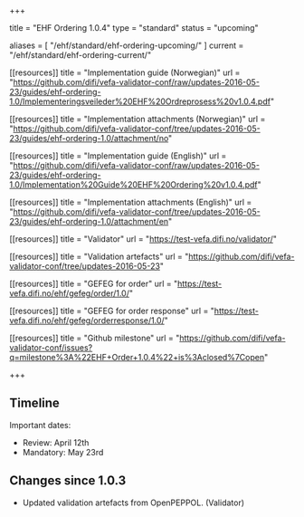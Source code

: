 +++

title = "EHF Ordering 1.0.4"
type = "standard"
status = "upcoming"

aliases = [ "/ehf/standard/ehf-ordering-upcoming/" ]
current = "/ehf/standard/ehf-ordering-current/"

[[resources]]
title = "Implementation guide (Norwegian)"
url = "https://github.com/difi/vefa-validator-conf/raw/updates-2016-05-23/guides/ehf-ordering-1.0/Implementeringsveileder%20EHF%20Ordreprosess%20v1.0.4.pdf"

[[resources]]
title = "Implementation attachments (Norwegian)"
url = "https://github.com/difi/vefa-validator-conf/tree/updates-2016-05-23/guides/ehf-ordering-1.0/attachment/no"

[[resources]]
title = "Implementation guide (English)"
url = "https://github.com/difi/vefa-validator-conf/raw/updates-2016-05-23/guides/ehf-ordering-1.0/Implementation%20Guide%20EHF%20Ordering%20v1.0.4.pdf"

[[resources]]
title = "Implementation attachments (English)"
url = "https://github.com/difi/vefa-validator-conf/tree/updates-2016-05-23/guides/ehf-ordering-1.0/attachment/en"

[[resources]]
title = "Validator"
url = "https://test-vefa.difi.no/validator/"

[[resources]]
title = "Validation artefacts"
url = "https://github.com/difi/vefa-validator-conf/tree/updates-2016-05-23"

[[resources]]
title = "GEFEG for order"
url = "https://test-vefa.difi.no/ehf/gefeg/order/1.0/"

[[resources]]
title = "GEFEG for order response"
url = "https://test-vefa.difi.no/ehf/gefeg/orderresponse/1.0/"

[[resources]]
title = "Github milestone"
url = "https://github.com/difi/vefa-validator-conf/issues?q=milestone%3A%22EHF+Order+1.0.4%22+is%3Aclosed%7Copen"

+++

## Timeline

Important dates:

* Review: April 12th
* Mandatory: May 23rd


## Changes since 1.0.3

* Updated validation artefacts from OpenPEPPOL. (Validator)